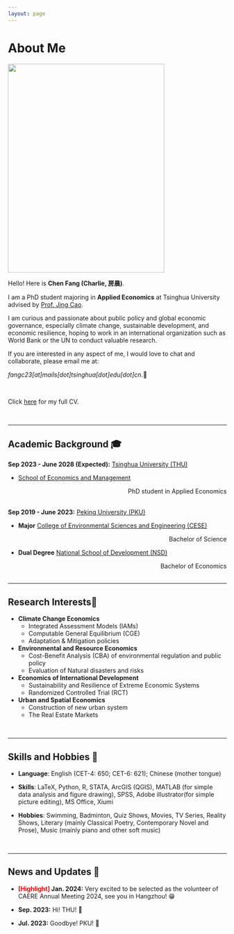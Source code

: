 ```yaml
---
layout: page
---
```

# About Me

<img src="https://charlie-pku.github.io/graduation_PKU.jpg" class="floatpic" width="360" height="480">

<br>

Hello! Here is **Chen Fang (Charlie, 房晨)**.

I am a PhD student majoring in **Applied Economics** at Tsinghua University advised by [Prof. Jing Cao](https://cn.chinaproject.harvard.edu/people/jing-cao).

I am curious and passionate about public policy and global economic governance, especially climate change, sustainable development, and economic resilience, hoping to work in an international organization such as World Bank or the UN to conduct valuable research.

If you are interested in any aspect of me, I would love to chat and collaborate, please email me at: 

*fangc23[at]mails[dot]tsinghua[dot]edu[dot]cn*.📍

<br>

Click [here](https://charlie-pku.github.io/file/CV_2024.pdf) for my full CV.

<br>

---

## Academic Background 🎓

**Sep 2023 - June 2028 (Expected):** [Tsinghua University (THU)](https://www.tsinghua.edu.cn/)

* [School of Economics and Management](https://www.sem.tsinghua.edu.cn/)

<div style="text-align:right;">
    PhD student in Applied Economics
</div>

<br>


**Sep 2019 - June 2023:** [Peking University (PKU)](https://www.pku.edu.cn/) 

- **Major**		[College of Environmental Sciences and Engineering (CESE)](https://cese.pku.edu.cn/)

<div style="text-align:right;">
    Bachelor of Science
</div>

- **Dual Degree** 	[National School of Development (NSD)](http://nsd.pku.edu.cn/)

<div style="text-align:right;">
    Bachelor of Economics
</div>

<!-- - **Minor**		International Organization Talent Training Certificate Program -->

<br>

---

## Research Interests🔖

- **Climate Change Economics**
  - Integrated Assessment Models (IAMs)
  - Computable General Equilibrium (CGE)
  - Adaptation & Mitigation policies
- **Environmental and Resource Economics**
  - Cost-Benefit Analysis (CBA) of environmental regulation and public policy
  - Evaluation of Natural disasters and risks
- **Economics of International Development**
  - Sustainability and Resilience of Extreme Economic Systems
  - Randomized Controlled Trial (RCT)
- **Urban and Spatial Economics**
  - Construction of new urban system
  - The Real Estate Markets

<br>

<!-- My current research focuses on practical problems that artificial intelligence faces in real life.

I wish to devote my talent to this meaningful cause and bring well-being to society. -->

---

## Skills and Hobbies 🚩

- **Language**: English (CET-4: 650; CET-6: 621); Chinese (mother tongue)

- **Skills**: LaTeX, Python, R, STATA, ArcGIS (QGIS), MATLAB (for simple data analysis and figure drawing), SPSS, Adobe illustrator(for simple picture editing), MS Office, Xiumi

- **Hobbies**: Swimming, Badminton, Quiz Shows, Movies, TV Series, Reality Shows, Literary (mainly Classical Poetry, Contemporary Novel and Prose), Music (mainly piano and other soft music)

<!-- - **Hometown**: Jiangyou County, Mianyang City, Sichuan province (四川省绵阳市江油市) -->

<br>


---

## News and Updates 📨

- **<font color='red'>[Highlight] </font> Jan. 2024:** Very excited to be selected as the volunteer of CAERE Annual Meeting 2024, see you in Hangzhou! 😁

- **Sep. 2023:** Hi! THU! 🏫

- **Jul. 2023:** Goodbye! PKU! 🏫

<br>

<!-- <blockquote class="twitter-tweet"><p lang="en" dir="ltr">I'm thrilled to share that I have been awarded the AAAI 2024 Undergraduate Scholarship and will be attending the AAAI Conference in Vancouver this coming February.<br><br>I am also looking for PhD to start in 2025 Fall. Contact me if you have any leads! 😁 <a href="https://t.co/GxdTPnCzE6">pic.twitter.com/GxdTPnCzE6</a></p>— Hanlin CAI (seeking a PhD position 2025) (@lancecai2002) <a href="https://twitter.com/lancecai2002/status/1738533328490463639?ref_src=twsrc%5Etfw">December 23, 2023</a></blockquote> <script async src="https://platform.twitter.com/widgets.js" charset="utf-8"></script> -->
